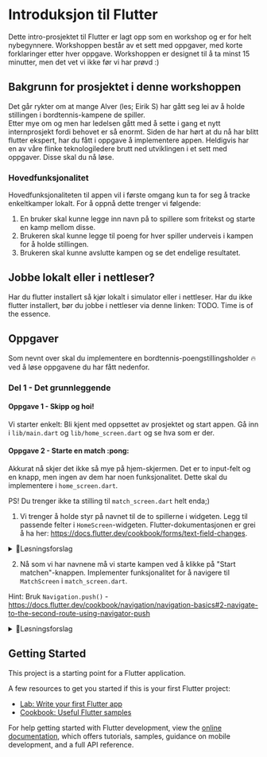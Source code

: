 # Introduksjon til Flutter

Dette intro-prosjektet til Flutter er lagt opp som en workshop og er for helt nybegynnere. Workshoppen består av et sett med oppgaver, med korte forklaringer etter hver oppgave. Workshoppen er designet til å ta minst 15 minutter, men det vet vi ikke før vi har prøvd :) 


## Bakgrunn for prosjektet i denne workshoppen
Det går rykter om at mange Alver (les; Eirik S) har gått seg lei av å holde stillingen i bordtennis-kampene de spiller.  
Etter mye om og men har ledelsen gått med å sette i gang et nytt internprosjekt fordi behovet er så enormt. 
Siden de har hørt at du nå har blitt flutter ekspert, har du fått i oppgave å implementere appen. 
Heldigvis har en av våre flinke teknologiledere brutt ned utviklingen i et sett med oppgaver. Disse skal du nå løse. 

### Hovedfunksjonalitet 
Hovedfunksjonaliteten til appen vil i første omgang kun ta for seg å tracke enkeltkamper lokalt. 
For å oppnå dette trenger vi følgende: 

1. En bruker skal kunne legge inn navn på to spillere som fritekst og starte en kamp mellom disse. 
2. Brukeren skal kunne legge til poeng for hver spiller underveis i kampen for å holde stillingen.
3. Brukeren skal kunne avslutte kampen og se det endelige resultatet. 

## Jobbe lokalt eller i nettleser?

Har du flutter installert så kjør lokalt i simulator eller i nettleser. Har du ikke flutter installert, bør du jobbe i nettleser via denne linken: TODO. 
Time is of the essence. 


## Oppgaver
Som nevnt over skal du implementere en bordtennis-poengstillingsholder :fire: ved å løse oppgavene du har fått nedenfor.  

### Del 1 - Det grunnleggende

#### Oppgave 1 - Skipp og hoi!
Vi starter enkelt: Bli kjent med oppsettet av prosjektet og start appen. Gå inn i `lib/main.dart` og `lib/home_screen.dart` og se hva som er der.

#### Oppgave 2 - Starte en match :pong: 

Akkurat nå skjer det ikke så mye på hjem-skjermen. Det er to input-felt og en knapp, men ingen av dem har noen funksjonalitet. Dette skal du implementere i `home_screen.dart`. 

PS! Du trenger ikke ta stilling til `match_screen.dart` helt enda;)

1. Vi trenger å holde styr på navnet til de to spillerne i widgeten. Legg til passende felter i `HomeScreen`-widgeten. Flutter-dokumentasjonen er grei å ha her: https://docs.flutter.dev/cookbook/forms/text-field-changes.

<details><summary>🚨Løsningsforslag</summary>

Vi bruker `TextEditingController` klassen fra punkt 2 i flutter-dokumentasjonen. 
```
class HomeScreen extends StatelessWidget {
    
    // Lagt til to felter: en kontroller for hver spiller
    final TextEditingController player1Controller = TextEditingController();
    final TextEditingController player2Controller = TextEditingController();

...

                TextField(
                  // vi sender med kontrolleren i tekst-feltet
                  controller:  player1Controller,
                  decoration: const InputDecoration(labelText: "Spiller 1"),
                ),
                const SizedBox(height: 5),
                TextField(
                  // vi sender med kontrolleren i tekst-feltet
                  controller: player2Controller,
                  decoration: const InputDecoration(labelText: "Spiller 2"),
                ),
```

</details>

2. Nå som vi har navnene må vi starte kampen ved å klikke på "Start matchen"-knappen. Implementer funksjonalitet for å navigere til `MatchScreen` i `match_screen.dart`.

Hint: Bruk `Navigation.push()` - https://docs.flutter.dev/cookbook/navigation/navigation-basics#2-navigate-to-the-second-route-using-navigator-push

<details><summary>🚨Løsningsforslag</summary>



```
ElevatedButton(
    onPressed: () {
    
    // Dytt den nye ruta/skjermen på navigasjonen. 
      Navigator.push(
          context,
          MaterialPageRoute(
              builder: (context) => MatchScreen(
                  // navnet på disse argumentene må passe feltene i MatchScreen 
                  player1: player1Controller.text,
                  player2: player2Controller.text)));
    },
    child: const Text("Start matchen!"))
```
</details>

## Getting Started

This project is a starting point for a Flutter application.

A few resources to get you started if this is your first Flutter project:

- [Lab: Write your first Flutter app](https://docs.flutter.dev/get-started/codelab)
- [Cookbook: Useful Flutter samples](https://docs.flutter.dev/cookbook)

For help getting started with Flutter development, view the
[online documentation](https://docs.flutter.dev/), which offers tutorials,
samples, guidance on mobile development, and a full API reference.
